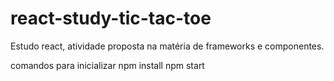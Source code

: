 # react-study-tic-tac-toe

Estudo react, atividade proposta na matéria de frameworks e componentes.

comandos para inicializar
npm install
npm start
